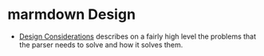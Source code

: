 # marmdown Design

* [Design Considerations](design/considerations.md) describes on a fairly high level the problems that the parser needs to solve and how it solves them.
